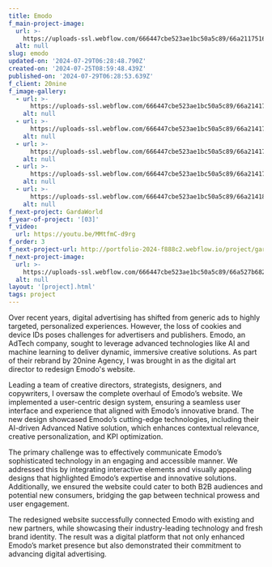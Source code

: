 ```yaml
---
title: Emodo
f_main-project-image:
  url: >-
    https://uploads-ssl.webflow.com/666447cbe523ae1bc50a5c89/66a21175166af1af708fc813_emodo-thumbnail.jpg
  alt: null
slug: emodo
updated-on: '2024-07-29T06:28:48.790Z'
created-on: '2024-07-25T08:59:48.439Z'
published-on: '2024-07-29T06:28:53.639Z'
f_client: 20nine
f_image-gallery:
  - url: >-
      https://uploads-ssl.webflow.com/666447cbe523ae1bc50a5c89/66a214176d3f399cdeb58f35_Group-230-p-2600.png
    alt: null
  - url: >-
      https://uploads-ssl.webflow.com/666447cbe523ae1bc50a5c89/66a2141729feccaa344c80b4_Group-229-p-1600.png
    alt: null
  - url: >-
      https://uploads-ssl.webflow.com/666447cbe523ae1bc50a5c89/66a2141701374e5115527caa_Group-228.png
    alt: null
  - url: >-
      https://uploads-ssl.webflow.com/666447cbe523ae1bc50a5c89/66a2141701374e5115527ca1_Group-227-p-2600.png
    alt: null
  - url: >-
      https://uploads-ssl.webflow.com/666447cbe523ae1bc50a5c89/66a21418c3028efe6f470ab8_Group-226-p-2600.png
    alt: null
f_next-project: GardaWorld
f_year-of-project: '[03]'
f_video:
  url: https://youtu.be/MMtfmC-d9rg
f_order: 3
f_next-project-url: http://portfolio-2024-f888c2.webflow.io/project/gardaworld
f_next-project-image:
  url: >-
    https://uploads-ssl.webflow.com/666447cbe523ae1bc50a5c89/66a527b68253ff8176058c48_thumbnail.png
  alt: null
layout: '[project].html'
tags: project
---
```


Over recent years, digital advertising has shifted from generic ads to highly targeted, personalized experiences. However, the loss of cookies and device IDs poses challenges for advertisers and publishers. Emodo, an AdTech company, sought to leverage advanced technologies like AI and machine learning to deliver dynamic, immersive creative solutions. As part of their rebrand by 20nine Agency, I was brought in as the digital art director to redesign Emodo's website.

Leading a team of creative directors, strategists, designers, and copywriters, I oversaw the complete overhaul of Emodo’s website. We implemented a user-centric design system, ensuring a seamless user interface and experience that aligned with Emodo’s innovative brand. The new design showcased Emodo’s cutting-edge technologies, including their AI-driven Advanced Native solution, which enhances contextual relevance, creative personalization, and KPI optimization.

The primary challenge was to effectively communicate Emodo’s sophisticated technology in an engaging and accessible manner. We addressed this by integrating interactive elements and visually appealing designs that highlighted Emodo’s expertise and innovative solutions. Additionally, we ensured the website could cater to both B2B audiences and potential new consumers, bridging the gap between technical prowess and user engagement.

The redesigned website successfully connected Emodo with existing and new partners, while showcasing their industry-leading technology and fresh brand identity. The result was a digital platform that not only enhanced Emodo’s market presence but also demonstrated their commitment to advancing digital advertising.

‍
